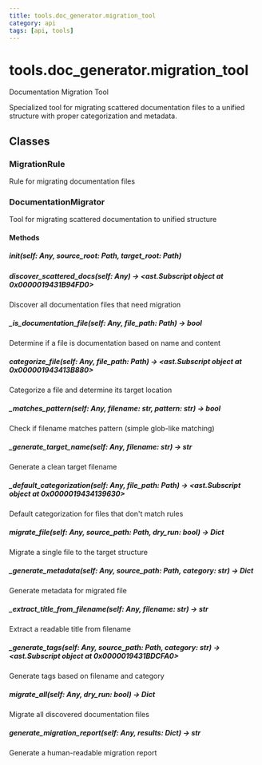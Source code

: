 ```yaml
---
title: tools.doc_generator.migration_tool
category: api
tags: [api, tools]
---
```


# tools.doc_generator.migration_tool

Documentation Migration Tool

Specialized tool for migrating scattered documentation files
to a unified structure with proper categorization and metadata.

## Classes

### MigrationRule

Rule for migrating documentation files

### DocumentationMigrator

Tool for migrating scattered documentation to unified structure

#### Methods

##### __init__(self: Any, source_root: Path, target_root: Path)



##### discover_scattered_docs(self: Any) -> <ast.Subscript object at 0x0000019431B94FD0>

Discover all documentation files that need migration

##### _is_documentation_file(self: Any, file_path: Path) -> bool

Determine if a file is documentation based on name and content

##### categorize_file(self: Any, file_path: Path) -> <ast.Subscript object at 0x000001943413B880>

Categorize a file and determine its target location

##### _matches_pattern(self: Any, filename: str, pattern: str) -> bool

Check if filename matches pattern (simple glob-like matching)

##### _generate_target_name(self: Any, filename: str) -> str

Generate a clean target filename

##### _default_categorization(self: Any, file_path: Path) -> <ast.Subscript object at 0x0000019434139630>

Default categorization for files that don't match rules

##### migrate_file(self: Any, source_path: Path, dry_run: bool) -> Dict

Migrate a single file to the target structure

##### _generate_metadata(self: Any, source_path: Path, category: str) -> Dict

Generate metadata for migrated file

##### _extract_title_from_filename(self: Any, filename: str) -> str

Extract a readable title from filename

##### _generate_tags(self: Any, source_path: Path, category: str) -> <ast.Subscript object at 0x0000019431BDCFA0>

Generate tags based on filename and category

##### migrate_all(self: Any, dry_run: bool) -> Dict

Migrate all discovered documentation files

##### generate_migration_report(self: Any, results: Dict) -> str

Generate a human-readable migration report

